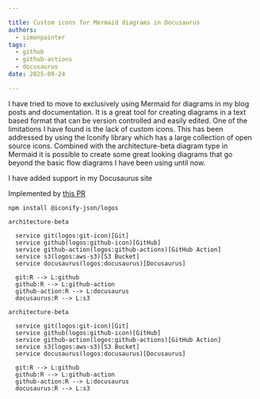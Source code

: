 ```yaml
---

title: Custom icons for Mermaid diagrams in Docusaurus
authors: 
  - simonpainter
tags:
  - github
  - github-actions
  - docusaurus
date: 2025-09-24

---
```


I have tried to move to exclusively using Mermaid for diagrams in my blog posts and documentation. It is a great tool for creating diagrams in a text based format that can be version controlled and easily edited. One of the limitations I have found is the lack of custom icons. This has been addressed by using the Iconify library which has a large collection of open source icons. Combined with the architecture-beta diagram type in Mermaid it is possible to create some great looking diagrams that go beyond the basic flow diagrams I have been using until now.
<!-- truncate -->
I have added support in my Docusaurus site 

Implemented by [this PR](https://github.com/simonpainter/www.simonpainter.com/pull/159/files?new_files_changed=true)

`npm install @iconify-json/logos`




```text
architecture-beta

  service git(logos:git-icon)[Git]
  service github(logos:github-icon)[GitHub]
  service github-action(logos:github-actions)[GitHub Action]
  service s3(logos:aws-s3)[S3 Bucket]
  service docusaurus(logos:docusaurus)[Docusaurus]

  git:R --> L:github
  github:R --> L:github-action
  github-action:R --> L:docusaurus
  docusaurus:R --> L:s3
```

```mermaid
architecture-beta

  service git(logos:git-icon)[Git]
  service github(logos:github-icon)[GitHub]
  service github-action(logos:github-actions)[GitHub Action]
  service s3(logos:aws-s3)[S3 Bucket]
  service docusaurus(logos:docusaurus)[Docusaurus]

  git:R --> L:github
  github:R --> L:github-action
  github-action:R --> L:docusaurus
  docusaurus:R --> L:s3
```
